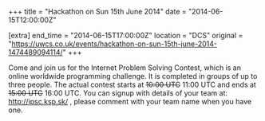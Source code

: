 +++
title = "Hackathon on Sun 15th June 2014"
date = "2014-06-15T12:00:00Z"

[extra]
end_time = "2014-06-15T17:00:00Z"
location = "DCS"
original = "https://uwcs.co.uk/events/hackathon-on-sun-15th-june-2014-1474489094114/"
+++

Come and join us for the Internet Problem Solving Contest, which is an online worldwide programming challenge. It is completed in groups of up to three people. The actual contest starts at ~~10:00 UTC~~ 11:00 UTC and ends at ~~15:00 UTC~~ 16:00 UTC. You can signup with details of your team at: http://ipsc.ksp.sk/ , please comment with your team name when you have one.

